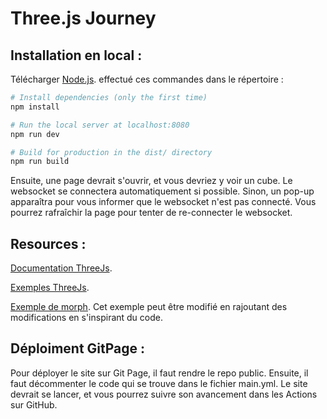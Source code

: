 # Three.js Journey

## Installation en local :
Télécharger [Node.js](https://nodejs.org/en/download/).
effectué ces commandes dans le répertoire :

``` bash
# Install dependencies (only the first time)
npm install

# Run the local server at localhost:8080
npm run dev

# Build for production in the dist/ directory
npm run build
```
Ensuite, une page devrait s'ouvrir, et vous devriez y voir un cube. Le websocket se connectera automatiquement si possible. Sinon, un pop-up apparaîtra pour vous informer que le websocket n'est pas connecté. Vous pourrez rafraîchir la page pour tenter de re-connecter le websocket.

## Resources :

[Documentation ThreeJs](https://threejs.org/docs/index.html#manual/en/introduction/Creating-a-scene).

[Exemples ThreeJs](https://threejs.org/examples/#webgl_animation_keyframes).

[Exemple de morph](https://threejs.org/examples/?q=mor#webgl_morphtargets). Cet exemple peut être modifié en rajoutant des modifications en s'inspirant du code.

## Déploiment GitPage :

Pour déployer le site sur Git Page, il faut rendre le repo public. Ensuite, il faut décommenter le code qui se trouve dans le fichier main.yml. Le site devrait se lancer, et vous pourrez suivre son avancement dans les Actions sur GitHub.

